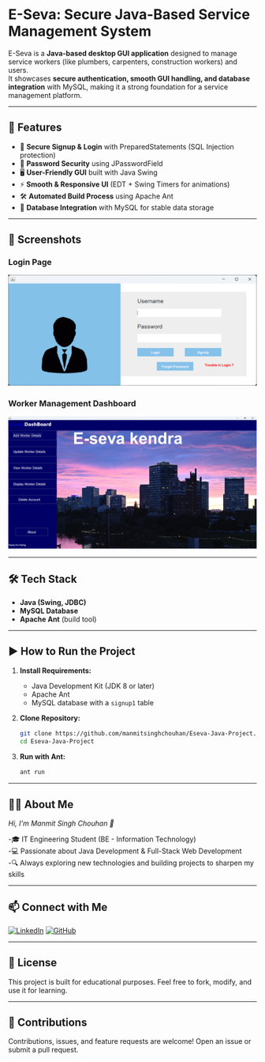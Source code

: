 # E-Seva: Secure Java-Based Service Management System  

E-Seva is a **Java-based desktop GUI application** designed to manage service workers (like plumbers, carpenters, construction workers) and users.  
It showcases **secure authentication, smooth GUI handling, and database integration** with MySQL, making it a strong foundation for a service management platform.  

---

## 🚀 Features  
- 🔐 **Secure Signup & Login** with PreparedStatements (SQL Injection protection)  
- 🔑 **Password Security** using JPasswordField  
- 🖥️ **User-Friendly GUI** built with Java Swing  
- ⚡ **Smooth & Responsive UI** (EDT + Swing Timers for animations)  
- 🛠️ **Automated Build Process** using Apache Ant  
- 💾 **Database Integration** with MySQL for stable data storage  

---

## 📸 Screenshots  

### Login Page  
![Login Screenshot](https://github.com/manmitsinghchouhan/Eseva-Java-Project/blob/main/images/Login.png?raw=true)  

### Worker Management Dashboard  
![Dashboard Screenshot](https://github.com/manmitsinghchouhan/Eseva-Java-Project/blob/main/images/Dashboard.png?raw=true)  
 

---

## 🛠️ Tech Stack  
- **Java (Swing, JDBC)**  
- **MySQL Database**  
- **Apache Ant** (build tool)  

---

## ▶️ How to Run the Project  

1. **Install Requirements:**  
   - Java Development Kit (JDK 8 or later)  
   - Apache Ant  
   - MySQL database with a `signup1` table  

2. **Clone Repository:**  
   ```bash
   git clone https://github.com/manmitsinghchouhan/Eseva-Java-Project.git
   cd Eseva-Java-Project
3. **Run with Ant:**  
   ```bash
   ant run

---

## 👨‍💻 About Me
*Hi, I'm Manmit Singh Chouhan 👋*

-🎓 IT Engineering Student (BE - Information Technology)                    
-💻 Passionate about Java Development & Full-Stack Web Development              
-🔍 Always exploring new technologies and building projects to sharpen my skills        

---

## 📫 Connect with Me  

[![LinkedIn](https://img.shields.io/badge/LinkedIn-0A66C2?style=for-the-badge&logo=linkedin&logoColor=white)](https://www.linkedin.com/in/manmit-singh-chouhan-44a3482b8/)
[![GitHub](https://img.shields.io/badge/GitHub-181717?style=for-the-badge&logo=github&logoColor=white)](https://github.com/manmitsinghchouhan)

---

## 📜 License
This project is built for educational purposes.
Feel free to fork, modify, and use it for learning.

---

## 🤝 Contributions
Contributions, issues, and feature requests are welcome!
Open an issue or submit a pull request.




